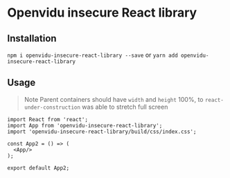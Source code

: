 # Openvidu insecure React library 

## Installation

`npm i openvidu-insecure-react-library --save` or `yarn add openvidu-insecure-react-library `

## Usage

> Note Parent containers should have `width` and `height` 100%, to `react-under-construction` was able to stretch full screen

````
import React from 'react';
import App from 'openvidu-insecure-react-library';
import 'openvidu-insecure-react-library/build/css/index.css';

const App2 = () => (
  <App/>
);

export default App2;
````
